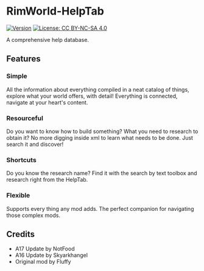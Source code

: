 # RimWorld-HelpTab

[![Version](https://img.shields.io/badge/Rimworld-A17-green.svg)](http://rimworldgame.com/)
[![License: CC BY-NC-SA 4.0](https://img.shields.io/badge/License-CC%20BY--NC--SA%204.0-blue.svg)](http://creativecommons.org/licenses/by-nc-sa/4.0/)

A comprehensive help database.

## Features
### Simple
All the information about everything compiled in a neat catalog of things, explore what your world offers, with detail! Everything is connected, navigate at your heart's content.

### Resourceful
Do you want to know how to build something? What you need to research to obtain it? No more digging inside xml to learn what needs to be done. Just search it and discover!

### Shortcuts
Do you know the research name? Find it with the search by text toolbox and research right from the HelpTab.

### Flexible
Supports every thing any mod adds. The perfect companion for navigating those complex mods.

## Credits
- A17 Update by NotFood
- A16 Update by Skyarkhangel
- Original mod by Fluffy
